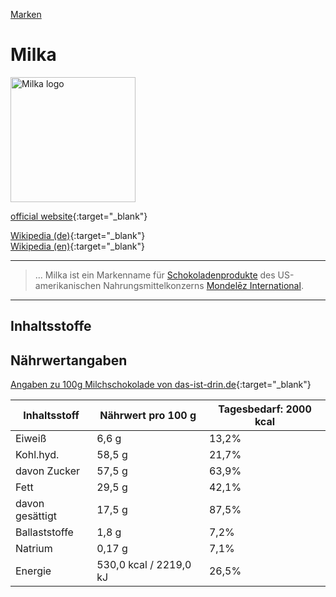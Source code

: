[Marken](../marken.html)   

# Milka

<img src="https://upload.wikimedia.org/wikipedia/commons/1/16/Milka_Logo.svg" height="200" alt="Milka logo">

[official website](http://www.milka.de/){:target="_blank"}   

[Wikipedia (de)](https://de.wikipedia.org/wiki/Milka_(Marke)){:target="_blank"}   
[Wikipedia (en)](https://en.wikipedia.org/wiki/Milka){:target="_blank"}   

---

> ... Milka ist ein Markenname für [Schokoladenprodukte](../nahrung/schokolade.html) des US-amerikanischen Nahrungsmittelkonzerns [Mondelēz International](../konzerne/mondelez_international.html).  
---

## Inhaltsstoffe

## Nährwertangaben

[Angaben zu 100g Milchschokolade von das-ist-drin.de](http://das-ist-drin.de/Milka-Alpenmilch-100-g--416351/){:target="_blank"}   

Inhaltsstoff | Nährwert pro 100 g | Tagesbedarf: 2000 kcal
--- | --- | ---
Eiweiß | 6,6 g | 13,2%
Kohl.hyd. |58,5 g |	21,7%
davon Zucker | 57,5 g | 63,9%
Fett | 29,5 g | 42,1%
davon gesättigt | 17,5 g | 87,5%
Ballaststoffe | 1,8 g | 7,2%
Natrium | 0,17 g | 7,1%
Energie |530,0 kcal / 2219,0 kJ | 26,5%
